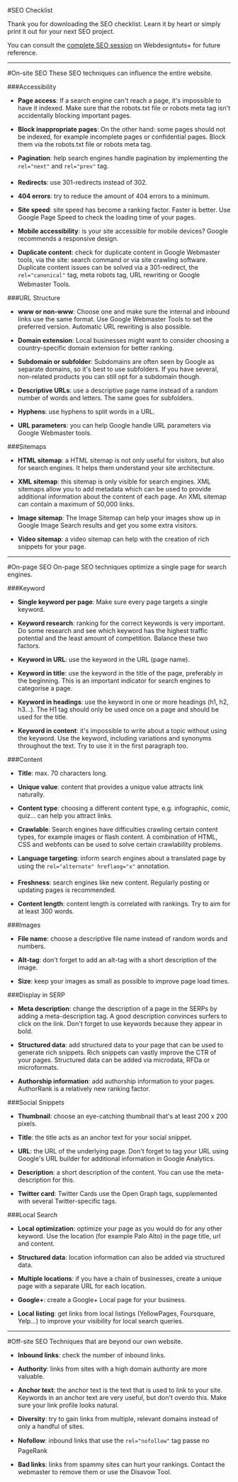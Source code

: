 #SEO Checklist

Thank you for downloading the SEO checklist. Learn it by heart or simply print it out for your next SEO project.

You can consult the [complete SEO session](http://webdesign.tutsplus.com/sessions/seo-fundamentals-for-web-designers/) on Webdesigntuts+ for future reference.

***

#On-site SEO
These SEO techniques can influence the entire website.

###Accessibility
- **Page access**: If a search engine can't reach a page, it's impossible to have it indexed. Make sure that the robots.txt file or robots meta tag isn't accidentally blocking important pages.

- **Block inappropriate pages**: On the other hand: some pages should not be indexed, for example incomplete pages or confidential pages. Block them via the robots.txt file or robots meta tag.

- **Pagination**: help search engines handle pagination by implementing the `rel="next"` and `rel="prev"` tag.

- **Redirects**: use 301-redirects instead of 302. 

- **404 errors**: try to reduce the amount of 404 errors to a minimum.

- **Site speed**: site speed has become a ranking factor. Faster is better. Use Google Page Speed to check the loading time of your pages.

- **Mobile accessibility**: is your site accessible for mobile devices? Google recommends a responsive design.

- **Duplicate content**: check for duplicate content in Google Webmaster tools, via the site: search command or via site crawling software. Duplicate content issues can be solved via a 301-redirect, the `rel="canonical"` tag, meta robots tag, URL rewriting or Google Webmaster Tools. 

###URL Structure
- **www or non-www**: Choose one and make sure the internal and inbound links use the same format. Use Google Webmaster Tools to set the preferred version. Automatic URL rewriting is also possible.

- **Domain extension**: Local businesses might want to consider choosing a country-specific domain extension for better ranking. 

- **Subdomain or subfolder**: Subdomains are often seen by Google as separate domains, so it's best to use subfolders. If you have several, non-related products you can still opt for a subdomain though.

- **Descriptive URLs**: use a descriptive page name instead of a random number of words and letters. The same goes for subfolders. 

- **Hyphens**: use hyphens to split words in a URL. 

- **URL parameters**: you can help Google handle URL parameters via Google Webmaster tools.

###Sitemaps

- **HTML sitemap**: a HTML sitemap is not only useful for visitors, but also for search engines. It helps them understand your site architecture. 

- **XML sitemap**: this sitemap is only visible for search engines. XML sitemaps allow you to add metadata which can be used to provide additional information about the content of each page. An XML sitemap can contain a maximum of 50,000 links.

- **Image sitemap**: The Image Sitemap can help your images show up in Google Image Search results and get you some extra visitors. 

- **Video sitemap**: a video sitemap can help with the creation of rich snippets for your page. 

***

#On-page SEO
On-page SEO techniques optimize a single page for search engines.

###Keyword

- **Single keyword per page**: Make sure every page targets a single keyword. 

- **Keyword research**: ranking for the correct keywords is very important. Do some research and see which keyword has the highest traffic potential and the least amount of competition. Balance these two factors. 

- **Keyword in URL**: use the keyword in the URL (page name).

- **Keyword in title**: use the keyword in the title of the page, preferably in the beginning. This is an important indicator for search engines to categorise a page. 

- **Keyword in headings**: use the keyword in one or more headings (h1, h2, h3...). The H1 tag should only be used once on a page and should be used for the title.

- **Keyword in content**: it's impossible to write about a topic without using the keyword. Use the keyword, including variations and synonyms throughout the text. Try to use it in the first paragraph too. 

###Content

- **Title**: max. 70 characters long.

- **Unique value**: content that provides a unique value attracts link naturally. 

- **Content type**: choosing a different content type, e.g. infographic, comic, quiz... can help you attract links. 

- **Crawlable**: Search engines have difficulties crawling certain content types, for example images or flash content. A combination of HTML, CSS and webfonts can be used to solve certain crawlability problems. 

- **Language targeting**: inform search engines about a translated page by using the `rel="alternate" hreflang="x"` annotation.

- **Freshness**: search engines like new content. Regularly posting or updating pages is recommended.

- **Content length**: content length is correlated with rankings. Try to aim for at least 300 words.


###Images

- **File name**: choose a descriptive file name instead of random words and numbers. 

- **Alt-tag**: don't forget to add an alt-tag with a short description of the image. 

- **Size**: keep your images as small as possible to improve page load times.

###Display in SERP

- **Meta description**: change the description of a page in the SERPs by adding a meta-description tag. A good description convinces surfers to click on the link. Don't forget to use keywords because they appear in bold. 

- **Structured data**: add structured data to your page that can be used to generate rich snippets. Rich snippets can vastly improve the CTR of your pages. Structured data can be added via microdata, RFDa or microformats. 

- **Authorship information**: add authorship information to your pages. AuthorRank is a relatively new ranking factor.

###Social Snippets

- **Thumbnail**: choose an eye-catching thumbnail that's at least 200 x 200 pixels. 

- **Title**: the title acts as an anchor text for your social snippet. 

- **URL**: the URL of the underlying page. Don't forget to tag your URL using Google's URL builder for additional information in Google Analytics. 

- **Description**: a short description of the content. You can use the meta-description for this. 

- **Twitter card**: Twitter Cards use the Open Graph tags, supplemented with several Twitter-specific tags. 

###Local Search

- **Local optimization**: optimize your page as you would do for any other keyword. Use the location (for example Palo Alto) in the page title, url and content. 

- **Structured data**: location information can also be added via structured data. 

- **Multiple locations**: if you have a chain of businesses, create a unique page with a separate URL for each location. 

- **Google+**: create a Google+ Local page for your business.

- **Local listing**: get links from local listings (YellowPages, Foursquare, Yelp...) to improve your visibility for local search queries. 

***

#Off-site SEO
Techniques that are beyond our own website.

- **Inbound links**: check the number of inbound links. 

- **Authority**: links from sites with a high domain authority are more valuable.

- **Anchor text**: the anchor text is the text that is used to link to your site. Keywords in an anchor text are very useful, but don't overdo this. Make sure your link profile looks natural. 

- **Diversity**: try to gain links from multiple, relevant domains instead of only a handful of sites.

- **Nofollow**: inbound links that use the `rel="nofollow"` tag passe no PageRank 

- **Bad links**: links from spammy sites can hurt your rankings. Contact the webmaster to remove them or use the Disavow Tool.